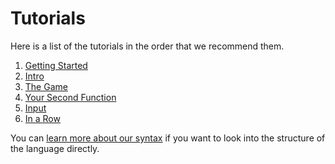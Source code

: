 # Tutorials

Here is a list of the tutorials in the order that we recommend them.

1. [Getting Started](GettingStarted)
2. [Intro](Intro)
3. [The Game](TheGame)
4. [Your Second Function](Function)
5. [Input](Input)
6. [In a Row](InARow)

You can [learn more about our syntax](../Documentation/Syntax) if you want to look into the structure of the language directly.
